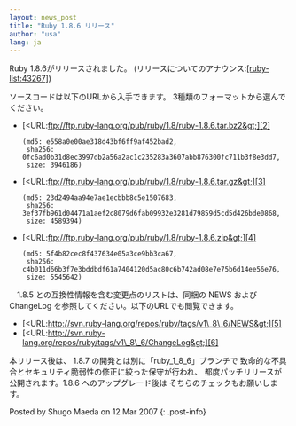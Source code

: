 ```yaml
---
layout: news_post
title: "Ruby 1.8.6 リリース"
author: "usa"
lang: ja
---
```


Ruby 1.8.6がリリースされました。 (リリースについてのアナウンス:[\[ruby-list:43267\]][1])

ソースコードは以下のURLから入手できます。 3種類のフォーマットから選んでください。

* [&lt;URL:ftp://ftp.ruby-lang.org/pub/ruby/1.8/ruby-1.8.6.tar.bz2&gt;][2]
  
      (md5: e558a0e00ae318d43bf6ff9af452bad2,
       sha256: 0fc6ad0b31d8ec3997db2a56a2ac1c235283a3607abb876300fc711b3f8e3dd7,
       size: 3946186)

* [&lt;URL:ftp://ftp.ruby-lang.org/pub/ruby/1.8/ruby-1.8.6.tar.gz&gt;][3]
  
      (md5: 23d2494aa94e7ae1ecbbb8c5e1507683,
       sha256: 3ef37fb961d04471a1aef2c8079d6fab09932e3281d79859d5cd5d426bde0868,
       size: 4589394)

* [&lt;URL:ftp://ftp.ruby-lang.org/pub/ruby/1.8/ruby-1.8.6.zip&gt;][4]
  
      (md5: 5f4b82cec8f437634e05a3ce9bb3ca67,
       sha256: c4b011d66b3f7e3bddbdf61a7404120d5ac80c6b742ad08e7e75b6d14ee56e76,
       size: 5545642)

　1.8.5 との互換性情報を含む変更点のリストは、同梱の NEWS および ChangeLog
を参照してください。以下のURLでも閲覧できます。

* [&lt;URL:http://svn.ruby-lang.org/repos/ruby/tags/v1\_8\_6/NEWS&gt;][5]
* [&lt;URL:http://svn.ruby-lang.org/repos/ruby/tags/v1\_8\_6/ChangeLog&gt;][6]

本リリース後は、 1.8.7 の開発とは別に「ruby\_1\_8\_6」ブランチで
致命的な不具合とセキュリティ脆弱性の修正に絞った保守が行われ、 都度パッチリリースが公開されます。1.8.6 へのアップグレード後は
そちらのチェックもお願いします。

Posted by Shugo Maeda on 12 Mar 2007
{: .post-info}



[1]: http://blade.nagaokaut.ac.jp/cgi-bin/scat.rb/ruby/ruby-list/43267 
[2]: ftp://ftp.ruby-lang.org/pub/ruby/1.8/ruby-1.8.6.tar.bz2 
[3]: ftp://ftp.ruby-lang.org/pub/ruby/1.8/ruby-1.8.6.tar.gz 
[4]: ftp://ftp.ruby-lang.org/pub/ruby/1.8/ruby-1.8.6.zip 
[5]: http://svn.ruby-lang.org/repos/ruby/tags/v1_8_6/NEWS 
[6]: http://svn.ruby-lang.org/repos/ruby/tags/v1_8_6/ChangeLog 
